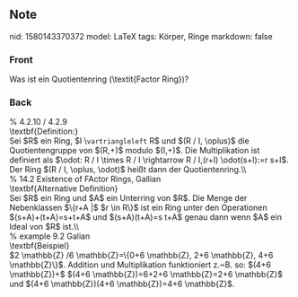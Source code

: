 ## Note
nid: 1580143370372
model: LaTeX
tags: Körper, Ringe
markdown: false

### Front
Was ist ein Quotientenring (\textit{Factor Ring})?

### Back
<div>
  % 4.2.10 / 4.2.9
</div>
<div>
  \textbf{Definition:}
</div>
<div>
  Sei $R$ ein Ring, $I \<code>vartriangleleft</code> R$ und $(R /
  I, \oplus)$ die Quotientengruppe von $(R,+)$ modulo $(I,+)$.
  <span>Die Multiplikation ist definiert als $\odot: R / I \times R
  / I \rightarrow R / I,(r+I) \odot(s+I):=r s+I$.</span>
</div>Der Ring $(R / I, \oplus, \odot)$ heißt dann der
Quotientenring.\\
<div>
  % 14.2 Existence of FActor Rings, Gallian
</div>
<div>
  \textbf{Alternative Definition}
</div>
<div>
  Sei $R$ ein Ring und $A$ ein Unterring von $R$. Die Menge der
  Nebenklassen $\{r+A |$ $r \in R\}$ ist ein Ring unter den
  Operationen $(s+A)+(t+A)=s+t+A$ und $(s+A)(t+A)=s t+A$ genau dann
  wenn $A$ ein Ideal von $R$ ist.\\
</div>
<div>
  % example 9.2 Galian
</div>
<div>
  \textbf{Beispiel}
</div>
<div>
  $2 \mathbb{Z} /6 <span>\mathbb{Z}</span><span>=\{0+6</span>
  <span>\mathbb{Z}</span><span>, 2+6</span>
  <span>\mathbb{Z}</span><span>, 4+6</span>
  <span>\mathbb{Z}</span><span>\}$. Addition und Multiplikation
  funktioniert z.~B. so: $(4+6</span>
  <span>\mathbb{Z}</span><span>)+$ $(4+6</span>
  <span>\mathbb{Z}</span><span>)</span><span>=6+2+6</span>
  <span>\mathbb{Z}</span><span>=2+6</span>
  <span>\mathbb{Z}</span><span>$ und $(4+6</span>
  <span>\mathbb{Z}</span><span>)(4+6</span>
  <span>\mathbb{Z}</span><span>)=4+6</span>
  <span>\mathbb{Z}</span><span>$.</span>
</div>
